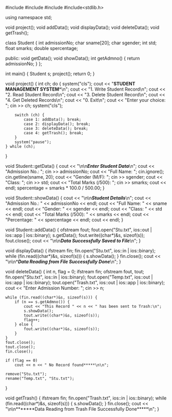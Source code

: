 #include<iostream>
#include<fstream>
#include<iomanip>
#include<stdlib.h>

using namespace std;

void project();
void addData();
void displayData();
void deleteData();
void getTrash();

class Student {
    int admissionNo;
    char sname[20];
    char sgender;
    int std;
    float smarks;
    double spercentage;

public:
    void getData();
    void showData();
    int getAdmno() {
        return admissionNo;
    }
};

int main() {
    Student s;
    project();
    return 0;
}

void project() {
    int ch;
    do {
        system("cls");
        cout << "**************STUDENT MANAGEMENT SYSTEM***************\n";
        cout << "1. Write Student Record\n";
        cout << "2. Read Student Record\n";
        cout << "3. Delete Student Record\n";
        cout << "4. Get Deleted Records\n";
        cout << "0. Exit\n";
        cout << "Enter your choice: ";
        cin >> ch;
        system("cls");

        switch (ch) {
            case 1: addData(); break;
            case 2: displayData(); break;
            case 3: deleteData(); break;
            case 4: getTrash(); break;
        }
        system("pause");
    } while (ch);
}

void Student::getData() {
    cout << "\n\n*******Enter Student Data*******\n";
    cout << "Admission No.: "; cin >> admissionNo;
    cout << "Full Name: "; cin.ignore(); cin.getline(sname, 20);
    cout << "Gender (M/F): "; cin >> sgender;
    cout << "Class: "; cin >> std;
    cout << "Total Marks (/500): "; cin >> smarks;
    cout << endl;
    spercentage = smarks * 100.0 / 500.00;
}

void Student::showData() {
    cout << "\n\n*******Student Details*******\n";
    cout << "Admission No.: " << admissionNo << endl;
    cout << "Full Name: " << sname << endl;
    cout << "Gender: " << sgender << endl;
    cout << "Class: " << std << endl;
    cout << "Total Marks (/500): " << smarks << endl;
    cout << "Percentage: " << spercentage << endl;
    cout << endl;
}

void Student::addData() {
    ofstream fout;
    fout.open("Stu.txt", ios::out | ios::app | ios::binary);
    s.getData();
    fout.write((char*)&s, sizeof(s));
    fout.close();
    cout << "\n\n*******Data Successfully Saved to File*******\n";
}

void displayData() {
    ifstream fin;
    fin.open("Stu.txt", ios::in | ios::binary);
    while (fin.read((char*)&s, sizeof(s))) {
        s.showData();
    }
    fin.close();
    cout << "\n\n******Data Reading from File Successfully Done*****\n";
}

void deleteData() {
    int n, flag = 0;
    ifstream fin;
    ofstream fout, tout;
    fin.open("Stu.txt", ios::in | ios::binary);
    fout.open("Temp.txt", ios::out | ios::app | ios::binary);
    tout.open("Trash.txt", ios::out | ios::app | ios::binary);
    cout << "Enter Admission Number: ";
    cin >> n;

    while (fin.read((char*)&s, sizeof(s))) {
        if (n == s.getAdmno()) {
            cout << "This Record " << n << " has been sent to Trash:\n";
            s.showData();
            tout.write((char*)&s, sizeof(s));
            flag++;
        } else {
            fout.write((char*)&s, sizeof(s));
        }
    }
    fout.close();
    tout.close();
    fin.close();

    if (flag == 0) 
        cout << n << " No Record found*****\n\n";

    remove("Stu.txt");
    rename("Temp.txt", "Stu.txt");
}

void getTrash() {
    ifstream fin;
    fin.open("Trash.txt", ios::in | ios::binary);
    while (fin.read((char*)&s, sizeof(s))) {
        s.showData();
    }
    fin.close();
    cout << "\n\n*******Data Reading from Trash File Successfully Done*****\n";
}
